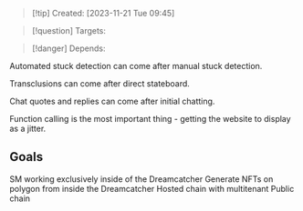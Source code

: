 
>[!tip] Created: [2023-11-21 Tue 09:45]

>[!question] Targets: 

>[!danger] Depends: 

Automated stuck detection can come after manual stuck detection.

Transclusions can come after direct stateboard.

Chat quotes and replies can come after initial chatting.

Function calling is the most important thing - getting the website to display as a jitter.

## Goals
SM working exclusively inside of the Dreamcatcher
Generate NFTs on polygon from inside the Dreamcatcher
Hosted chain with multitenant
Public chain
